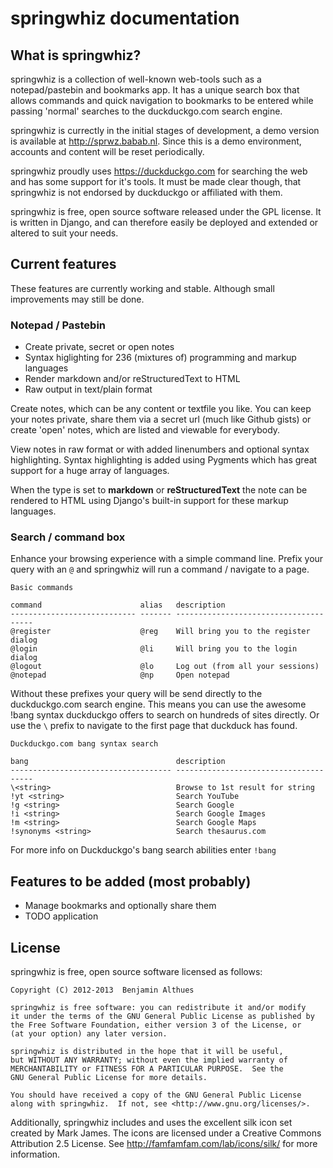# springwhiz documentation

## What is springwhiz?

springwhiz is a collection of well-known web-tools such as a
notepad/pastebin and bookmarks app. It has a unique search box that allows
commands and quick navigation to bookmarks to be entered while passing 'normal'
searches to the duckduckgo.com search engine.

springwhiz is currectly in the initial stages of development, a demo version is
available at http://sprwz.babab.nl. Since this is a demo environment, accounts
and content will be reset periodically.

springwhiz proudly uses https://duckduckgo.com for searching the web and has
some support for it's tools. It must be made clear though, that springwhiz is
not endorsed by duckduckgo or affiliated with them.

springwhiz is free, open source software released under the GPL license. It is
written in Django, and can therefore easily be deployed and extended or altered
to suit your needs.

## Current features

These features are currently working and stable. Although small improvements
may still be done.


### Notepad / Pastebin

- Create private, secret or open notes
- Syntax higlighting for 236 (mixtures of) programming and markup languages
- Render markdown and/or reStructuredText to HTML
- Raw output in text/plain format

Create notes, which can be any content or textfile you like. You can keep your
notes private, share them via a secret url (much like Github gists) or create
'open' notes, which are listed and viewable for everybody.

View notes in raw format or with added linenumbers and optional syntax
highlighting. Syntax highlighting is added using Pygments which has great
support for a huge array of languages.

When the type is set to **markdown** or **reStructuredText** the note can be
rendered to HTML using Django's built-in support for these markup languages.


### Search / command box

Enhance your browsing experience with a simple command line. Prefix your query
with an `@` and springwhiz will run a command / navigate to a page.

    Basic commands

    command                      alias   description
    ---------------------------- ------- --------------------------------------
    @register                    @reg    Will bring you to the register dialog
    @login                       @li     Will bring you to the login dialog
    @logout                      @lo     Log out (from all your sessions)
    @notepad                     @np     Open notepad


Without these prefixes your query will be send directly to the duckduckgo.com
search engine. This means you can use the awesome !bang syntax duckduckgo
offers to search on hundreds of sites directly. Or use the `\` prefix to
navigate to the first page that duckduck has found.

    Duckduckgo.com bang syntax search

    bang                                 description
    ------------------------------------ --------------------------------------
    \<string>                            Browse to 1st result for string
    !yt <string>                         Search YouTube
    !g <string>                          Search Google
    !i <string>                          Search Google Images
    !m <string>                          Search Google Maps
    !synonyms <string>                   Search thesaurus.com

For more info on Duckduckgo's bang search abilities enter `!bang`


## Features to be added (most probably)

- Manage bookmarks and optionally share them
- TODO application


## License

springwhiz is free, open source software licensed as follows:

    Copyright (C) 2012-2013  Benjamin Althues

    springwhiz is free software: you can redistribute it and/or modify
    it under the terms of the GNU General Public License as published by
    the Free Software Foundation, either version 3 of the License, or
    (at your option) any later version.

    springwhiz is distributed in the hope that it will be useful,
    but WITHOUT ANY WARRANTY; without even the implied warranty of
    MERCHANTABILITY or FITNESS FOR A PARTICULAR PURPOSE.  See the
    GNU General Public License for more details.

    You should have received a copy of the GNU General Public License
    along with springwhiz.  If not, see <http://www.gnu.org/licenses/>.

Additionally, springwhiz includes and uses the excellent silk icon set created
by Mark James. The icons are licensed under a Creative Commons Attribution 2.5
License. See http://famfamfam.com/lab/icons/silk/ for more information.

